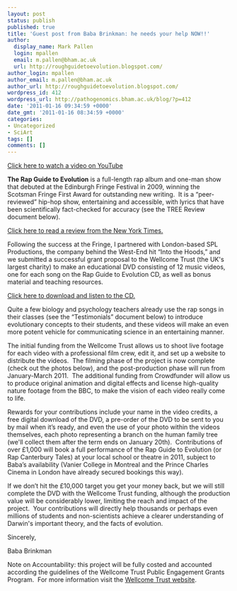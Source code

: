 ```yaml
---
layout: post
status: publish
published: true
title: 'Guest post from Baba Brinkman: he needs your help NOW!!'
author:
  display_name: Mark Pallen
  login: mpallen
  email: m.pallen@bham.ac.uk
  url: http://roughguidetoevolution.blogspot.com/
author_login: mpallen
author_email: m.pallen@bham.ac.uk
author_url: http://roughguidetoevolution.blogspot.com/
wordpress_id: 412
wordpress_url: http://pathogenomics.bham.ac.uk/blog/?p=412
date: '2011-01-16 09:34:59 +0000'
date_gmt: '2011-01-16 08:34:59 +0000'
categories:
- Uncategorized
- SciArt
tags: []
comments: []
---
```

<p><a href="http://www.youtube.com/watch?v=b-oBH5KbkEE">Click here to watch a video on YouTube</a></p>
<p><strong>The Rap Guide to Evolution</strong> is a full-length rap album and one-man show that debuted at the Edinburgh Fringe Festival in 2009, winning the Scotsman Fringe First Award for outstanding new writing.  It is a “peer-reviewed” hip-hop show, entertaining and accessible, with lyrics that have been scientifically fact-checked for accuracy (see the TREE Review document below).</p>
<p><a href="http://opinionator.blogs.nytimes.com/2010/05/04/darwin-got-it-going-on/" target="_blank">Click here to read a review from the New York Times.</a></p>
<p>Following the success at the Fringe, I partnered with London-based SPL Productions, the company behind the West-End hit “Into the Hoods,” and we submitted a successful grant proposal to the Wellcome Trust (the UK's largest charity) to make an educational DVD consisting of 12 music videos, one for each song on the Rap Guide to Evolution CD, as well as bonus material and teaching resources.</p>
<p><a href="http://bababrinkman.bandcamp.com/album/the-rap-guide-to-evolution%E2%80%A8%E2%80%A8" target="_blank">Click here to download and listen to the CD.</a></p>
<p>Quite a few biology and psychology teachers already use the rap songs in their classes (see the “Testimonials” document below) to introduce evolutionary concepts to their students, and these videos will make an even more potent vehicle for communicating science in an entertaining manner.</p>
<p>The initial funding from the Wellcome Trust allows us to shoot live footage for each video with a professional film crew, edit it, and set up a website to distribute the videos.  The filming phase of the project is now complete (check out the photos below), and the post-production phase will run from January-March 2011.  The additional funding from Crowdfunder will allow us to produce original animation and digital effects and license high-quality nature footage from the BBC, to make the vision of each video really come to life.</p>
<p>Rewards for your contributions include your name in the video credits, a free digital download of the DVD, a pre-order of the DVD to be sent to you by mail when it’s ready, and even the use of your photo within the videos themselves, each photo representing a branch on the human family tree (we'll collect them after the term ends on January 20th).  Contributions of over £1,000 will book a full performance of the Rap Guide to Evolution (or Rap Canterbury Tales) at your local school or theatre in 2011, subject to Baba’s availability (Vanier College in Montreal and the Prince Charles Cinema in London have already secured bookings this way).</p>
<p>If we don’t hit the £10,000 target you get your money back, but we will still complete the DVD with the Wellcome Trust funding, although the production value will be considerably lower, limiting the reach and impact of the project.  Your contributions will directly help thousands or perhaps even millions of students and non-scientists achieve a clearer understanding of Darwin's important theory, and the facts of evolution.</p>
<p>Sincerely,</p>
<p>Baba Brinkman</p>
<p>Note on Accountability: this project will be fully costed and accounted according the guidelines of the Wellcome Trust Public Engagement Grants Program.  For more information visit the <a href="http://www.wellcome.ac.uk/Funding/Public-engagement/Funding-schemes/People-Awards/index.htm" target="_blank">Wellcome Trust website</a>.</p>
